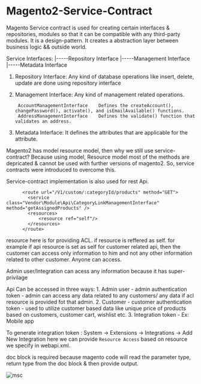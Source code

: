 # Magento2-Service-Contract

Magento Service contract is used for creating certain interfaces & repositories, modules so that it can be compatible with any third-party modules.
It is a design-pattern. It creates a abstraction layer between business logic && outside world.

Service Interfaces:
  |-----Repository Interface
  |-----Management Interface
  |-----Metadata Interface
  
  1. Repository Interface: Any kind of database operations like insert, delete, update are done using repository interface
  2. Management Interface: Any kind of management related operations.

          AccountManagementInterface	Defines the createAccount(), changePassword(), activate(), and isEmailAvailable() functions.
          AddressManagementInterface	Defines the validate() function that validates an address.
          
  3. Metadata Interface: It defines the attributes that are applicable for the attribute.

Magento2 has model resource model, then why we still use service-contract?
  Because using model, Resource model most of the methods are depricated & cannot be used with further versions of magento2. So, service contracts were introduced to overcome this.
  
Service-contract implementation is also used for rest Api.

          <route url="/V1/custom/:categoryId/products" method="GET">
            <service class="Vendor\Module\Api\CategoryLinkManagementInterface" method="getAssignedProducts" />
            <resources>
                <resource ref="self"/>
            </resources>
          </route>
  
  resource here is for providing ACL.
  <resource ref="self"/> if resource is reffered as self. for example if api resource is set as self for customer related api, then the customer can                              access only information to him and not any other information related to other customer.
  <resource ref="anonymous"/> Anyone can access.
  
  Admin user/Integration can acess any information because it has super-privilage
  
 Api Can be accessed in three ways:
    1. Admin user - admin authentication token - admin can access any data related to any customers/ any data if acl resource is provided fot that admin.
    2. Customer   - customer authentication token - used to utilize customer based data like unique price of products based on customers, customer cart,                       wishlist etc.
    3. Integration token - Ex: Mobile app
    
 To generate integration token : System -> Extensions -> Integrations -> Add New Integration
    here we can provide `Resource Access` based on resource we specify in webapi.xml.
    
 doc block is required because magento code will read the parameter type, return type from the doc block & then provide output.
    
 ![msc](https://user-images.githubusercontent.com/46992129/168560694-77cc47d1-542b-4501-9881-fc184f7bcf45.jpg)

    
 
